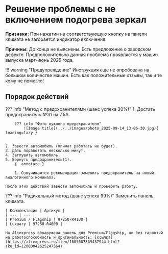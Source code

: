 # Решение проблемы с не включением подогрева зеркал

**Признаки:** При нажатии на соответствующую кнопку на панели климата не загорается индикатор включения.

**Причины:** До конца не выяснены. Есть предложение о заводском дефекте. Предположительно данная проблема проявляется у машин выпуска март-июнь 2025 года.

!!! warning "Предупреждение"
    Инструкция еще не опробована на большом количестве машин. Есть как положительные отзывы, так и те кому не помогло!

## Порядок действий

??? info "Метод с предохранителями (шанс успеха 30%)"
    1. Достать предохранитель №31 на 7.5А.

        ??? info "Фото нужного предохранителя"
            ![Image title](../../images/photo_2025-09-14_13-06-30.jpg){ loading=lazy }


    2. Завести автомобиль (климат работать не будет).
    3. Дать поработать несколько минут.
    4. Заглушить автомобиль.
    5. Вернуть предохранитель(1).
        { .annotate }
    
        1. Озвучиваются рекомендации заменить предохранитель на новый, аналогичного номинала.

    После этих действий завести автомобиль и проверить работу.

??? info "Радикальный метод (шанс успеха 99%)"
    Заменить панель климата. 
    
    | Комплектация | Артикул |
    | --- | --- | 
    | Premium / Flagship | 97250-R4100 |
    | Luxuary | 97250-R4000 |
    
    На Aliexpress обнаружена панель для Premium/Flagship, но без гарантий на работоспособность и оригинальность: [ссылка](https://aliexpress.ru/item/1005007869437944.html?sku_id=12000042625247564)
    
